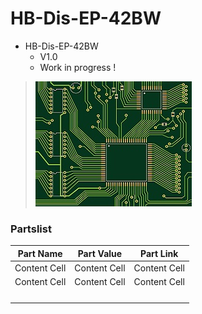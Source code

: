 # HB-Dis-EP-42BW

+ HB-Dis-EP-42BW
	+ V1.0
	+ Work in progress !
>![](https://github.com/Backkevin/My_Homematic_Project/blob/master/HB-Dis-EP-42BW/IMAGE/Default.jpg)

### Partslist
                    
  Part Name   |   Part Value  |  Part Link 
------------- | ------------- | -------------
Content Cell  | Content Cell  | Content Cell
Content Cell  | Content Cell  | Content Cell
||
||
||
||

